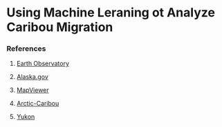 # Using Machine Leraning ot Analyze Caribou Migration

### References
1. [Earth Observatory](https://earthobservatory.nasa.gov/images/149250/caribou-on-the-move)

2. [Alaska.gov](https://www.adfg.alaska.gov/index.cfm?adfg=caribou.main)

3. [MapViewer](https://www.arcgis.com/apps/mapviewer/index.html?layers=38b0d537fc7c44faa215836243842d1a)

4. [Arctic-Caribou](https://arctic-caribou.com/maps-by-caribou-herd/)

5. [Yukon](https://yukon.ca/en/woodland-caribou)

[]()
[]()
[]()
[]()
[]()